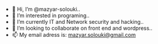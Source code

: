 - 👋 Hi, I’m @mazyar-solouki..
- 👀 I’m interested in programing..
- 🌱 I’m currently IT and Network security and hacking..
- 💞️ I’m looking to collaborate on front end and wordpress..
- 📫 My email adress is: mazyar.solouki@gmail.com

<!---
mazyar-solouki/mazyar-solouki is a ✨ special ✨ repository because its `README.md` (this file) appears on your GitHub profile.
You can click the Preview link to take a look at your changes.
--->
